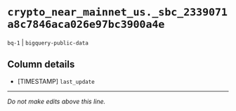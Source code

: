 # `crypto_near_mainnet_us._sbc_2339071a8c7846aca026e97bc3900a4e`
`bq-1` | `bigquery-public-data`

## Column details
* [TIMESTAMP] `last_update`

-------------------------------------------------------------------------------
*Do not make edits above this line.*
